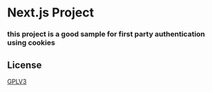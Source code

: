 # Next.js Project

### this project is a good sample for first party authentication using cookies

## License

[GPLV3](https://choosealicense.com/licenses/gpl-3.0/)
